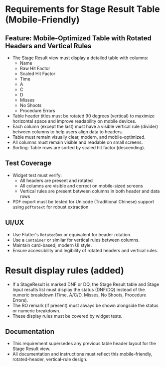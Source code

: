 
# Requirements for Stage Result Table (Mobile-Friendly)

## Feature: Mobile-Optimized Table with Rotated Headers and Vertical Rules
- The Stage Result view must display a detailed table with columns:
  - Name
  - Raw Hit Factor
  - Scaled Hit Factor
  - Time
  - A
  - C
  - D
  - Misses
  - No Shoots
  - Procedure Errors
- Table header titles must be rotated 90 degrees (vertical) to maximize horizontal space and improve readability on mobile devices.
- Each column (except the last) must have a visible vertical rule (divider) between columns to help users align data to headers.
- Table must remain visually clear, modern, and mobile-optimized.
- All columns must remain visible and readable on small screens.
- Sorting: Table rows are sorted by scaled hit factor (descending).


## Test Coverage
- Widget test must verify:
  - All headers are present and rotated
  - All columns are visible and correct on mobile-sized screens
  - Vertical rules are present between columns in both header and data rows
- PDF export must be tested for Unicode (Traditional Chinese) support using `pdftotext` for robust extraction

## UI/UX
- Use Flutter's `RotatedBox` or equivalent for header rotation.
- Use a `Container` or similar for vertical rules between columns.
- Maintain card-based, modern UI style.
- Ensure accessibility and legibility of rotated headers and vertical rules.

# Result display rules (added)
- If a StageResult is marked DNF or DQ, the Stage Result table and Stage Input results list must display the status (DNF/DQ) instead of the numeric breakdown (Time, A/C/D, Misses, No Shoots, Procedure Errors).
- The RO remark (if present) must always be shown alongside the status or numeric breakdown.
- These display rules must be covered by widget tests.

## Documentation
- This requirement supersedes any previous table header layout for the Stage Result view.
- All documentation and instructions must reflect this mobile-friendly, rotated-header, vertical-rule design.
